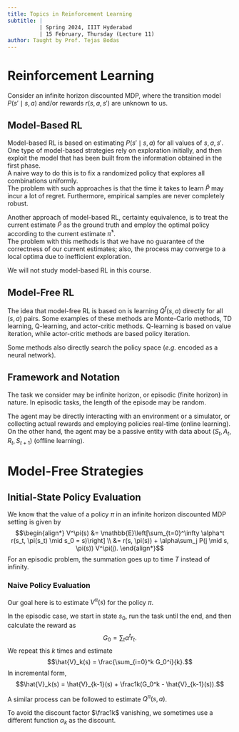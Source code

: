 ```yaml
---
title: Topics in Reinforcement Learning
subtitle: |
          | Spring 2024, IIIT Hyderabad
          | 15 February, Thursday (Lecture 11)
author: Taught by Prof. Tejas Bodas
---
```


# Reinforcement Learning
Consider an infinite horizon discounted MDP, where the transition model $P(s' \mid s, a)$ and/or rewards $r(s, a, s')$ are unknown to us.

## Model-Based RL
Model-based RL is based on estimating $P(s' \mid s, a)$ for all values of $s, a, s'$. One type of model-based strategies rely on exploration initially, and then exploit the model that has been built from the information obtained in the first phase.  
A naive way to do this is to fix a randomized policy that explores all combinations uniformly.  
The problem with such approaches is that the time it takes to learn $\hat{P}$ may incur a lot of regret. Furthermore, empirical samples are never completely robust.

Another approach of model-based RL, certainty equivalence, is to treat the current estimate $\hat{P}$ as the ground truth and employ the optimal policy according to the current estimate $\hat{\pi}^*$.  
The problem with this methods is that we have no guarantee of the correctness of our current estimates; also, the process may converge to a local optima due to inefficient exploration.

We will not study model-based RL in this course.

## Model-Free RL
The idea that model-free RL is based on is learning $Q^f(s, a)$ directly for all $(s, a)$ pairs. Some examples of these methods are Monte-Carlo methods, TD learning, Q-learning, and actor-critic methods. Q-learning is based on value iteration, while actor-critic methods are based policy iteration.

Some methods also directly search the policy space (*e.g.* encoded as a neural network).

## Framework and Notation
The task we consider may be infinite horizon, or episodic (finite horizon) in nature. In episodic tasks, the length of the episode may be random.

The agent may be directly interacting with an environment or a simulator, or collecting actual rewards and employing policies real-time (online learning). On the other hand, the agent may be a passive entity with data about $(S_t, A_t, R_t, S_{t+1})$ (offline learning).

# Model-Free Strategies
## Initial-State Policy Evaluation
We know that the value of a policy $\pi$ in an infinite horizon discounted MDP setting is given by
$$\begin{align*}
V^\pi(s) &= \mathbb{E}\left[\sum_{t=0}^\infty \alpha^t r(s_t, \pi(s_t) \mid s_0 = s)\right] \\
&= r(s, \pi(s)) + \alpha\sum_j P(j \mid s, \pi(s)) V^\pi(j).
\end{align*}$$
For an episodic problem, the summation goes up to time $T$ instead of infinity.

### Naive Policy Evaluation
Our goal here is to estimate $V^\pi(s)$ for the policy $\pi$.

In the episodic case, we start in state $s_0$, run the task until the end, and then calculate the reward as
$$G_0 = \sum_t \alpha^tr_t.$$
We repeat this $k$ times and estimate
$$\hat{V}_k(s) = \frac{\sum_{i=0}^k G_0^i}{k}.$$
In incremental form,
$$\hat{V}_k(s) = \hat{V}_{k-1}(s) + \frac1k(G_0^k - \hat{V}_{k-1}(s)).$$

A similar process can be followed to estimate $Q^\pi(s, a)$.

To avoid the discount factor $\frac1k$ vanishing, we sometimes use a different function $\alpha_k$ as the discount.